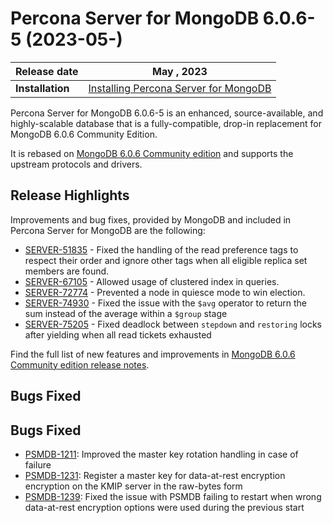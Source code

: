 # Percona Server for MongoDB 6.0.6-5 (2023-05-)

| Release date | May , 2023|
|------------- | ---------------|
| **Installation** | [Installing Percona Server for MongoDB](../install/index.md) |


Percona Server for MongoDB 6.0.6-5 is an enhanced, source-available, and highly-scalable database that is a
fully-compatible, drop-in replacement for MongoDB 6.0.6 Community Edition.

It is rebased on [MongoDB 6.0.6 Community edition](https://www.mongodb.com/docs/manual/release-notes/6.0/#6.0.6---mar-13--2023) and supports the upstream protocols and drivers.

## Release Highlights

Improvements and bug fixes, provided by MongoDB and included in Percona Server for MongoDB are the following:

* [SERVER-51835](https://jira.mongodb.org/browse/SERVER-51835) - Fixed the handling of the read preference tags to respect their order and ignore other tags when all eligible replica set members are found.
* [SERVER-67105](https://jira.mongodb.org/browse/SERVER-67105) - Allowed usage of clustered index in queries.
* [SERVER-72774](https://jira.mongodb.org/browse/SERVER-72774) - Prevented a node in quiesce mode to win election.
* [SERVER-74930](https://jira.mongodb.org/browse/SERVER-74930) - Fixed the issue with the `$avg` operator to return the sum instead of the average within a `$group` stage
* [SERVER-75205](https://jira.mongodb.org/browse/SERVER-75205) - Fixed deadlock between `stepdown` and `restoring` locks after yielding when all read tickets exhausted

Find the full list of new features and improvements in [MongoDB 6.0.6 Community edition release notes](https://www.mongodb.com/docs/manual/release-notes/6.0/#6.0.6---).


## Bugs Fixed

## Bugs Fixed

* [PSMDB-1211](https://jira.percona.com/browse/PSMDB-1211): Improved the master key rotation handling in case of failure
* [PSMDB-1231](https://jira.percona.com/browse/PSMDB-1231): Register a master key for data-at-rest encryption encryption on the KMIP server in the raw-bytes form
* [PSMDB-1239](https://jira.percona.com/browse/PSMDB-1239): Fixed the issue with PSMDB failing to restart when wrong data-at-rest encryption options were used during the previous start  

